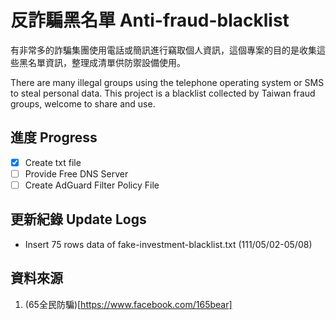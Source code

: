 # 反詐騙黑名單 Anti-fraud-blacklist 

有非常多的詐騙集團使用電話或簡訊進行竊取個人資訊，這個專案的目的是收集這些黑名單資訊，整理成清單供防禦設備使用。

There are many illegal groups using the telephone operating system or SMS to steal personal data. This project is a blacklist collected by Taiwan fraud groups, welcome to share and use.

## 進度 Progress
- [x] Create txt file
- [ ] Provide Free DNS Server 
- [ ] Create AdGuard Filter Policy File

## 更新紀錄 Update Logs
* Insert 75 rows data of fake-investment-blacklist.txt (111/05/02-05/08)

## 資料來源
1. (65全民防騙)[https://www.facebook.com/165bear]
